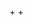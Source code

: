 <!-- Прописать структуру приложения (папки) --> +

<!-- Зарегать API  --> +

<!-- Сделать фэтчи и прописать первую старницу с отображением популярных фильмов -->

<!-- сделать форму поиска фильмов -->
